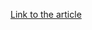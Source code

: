 [Link to the article](https://cybersecuritynews.com/new-poc-released-for-ivanti-connect-secure-rce/)
